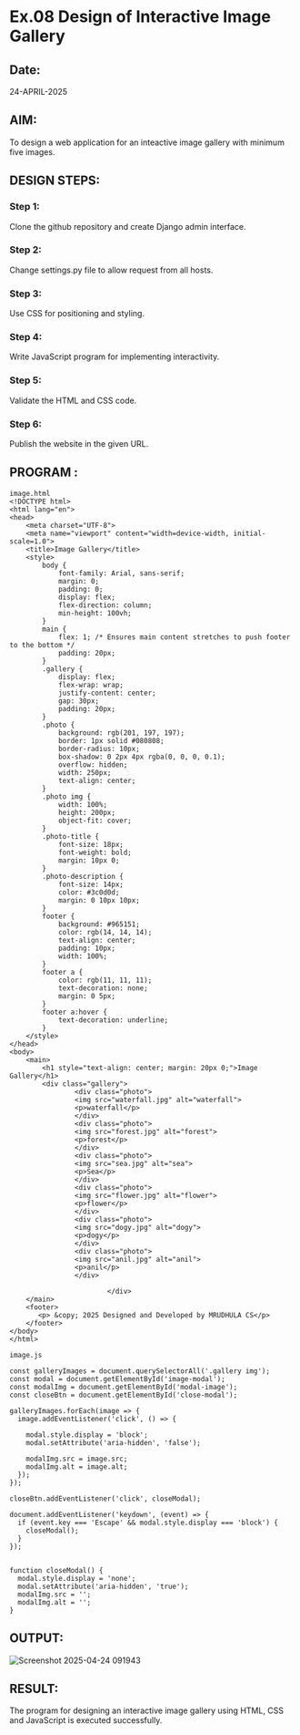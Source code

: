 # Ex.08 Design of Interactive Image Gallery
## Date:

24-APRIL-2025
## AIM:
To design a web application for an inteactive image gallery with minimum five images.

## DESIGN STEPS:

### Step 1:
Clone the github repository and create Django admin interface.

### Step 2:
Change settings.py file to allow request from all hosts.

### Step 3:
Use CSS for positioning and styling.

### Step 4:
Write JavaScript program for implementing interactivity.

### Step 5:
Validate the HTML and CSS code.

### Step 6:
Publish the website in the given URL.

## PROGRAM :

```
image.html
<!DOCTYPE html>
<html lang="en">
<head>
    <meta charset="UTF-8">
    <meta name="viewport" content="width=device-width, initial-scale=1.0">
    <title>Image Gallery</title>
    <style>
        body {
            font-family: Arial, sans-serif;
            margin: 0;
            padding: 0;
            display: flex;
            flex-direction: column;
            min-height: 100vh;
        }
        main {
            flex: 1; /* Ensures main content stretches to push footer to the bottom */
            padding: 20px;
        }
        .gallery {
            display: flex;
            flex-wrap: wrap;
            justify-content: center;
            gap: 30px;
            padding: 20px;
        }
        .photo {
            background: rgb(201, 197, 197);
            border: 1px solid #080808;
            border-radius: 10px;
            box-shadow: 0 2px 4px rgba(0, 0, 0, 0.1);
            overflow: hidden;
            width: 250px;
            text-align: center;
        }
        .photo img {
            width: 100%;
            height: 200px;
            object-fit: cover;
        }
        .photo-title {
            font-size: 18px;
            font-weight: bold;
            margin: 10px 0;
        }
        .photo-description {
            font-size: 14px;
            color: #3c0d0d;
            margin: 0 10px 10px;
        }
        footer {
            background: #965151;
            color: rgb(14, 14, 14);
            text-align: center;
            padding: 10px;
            width: 100%;
        }
        footer a {
            color: rgb(11, 11, 11);
            text-decoration: none;
            margin: 0 5px;
        }
        footer a:hover {
            text-decoration: underline;
        }
    </style>
</head>
<body>
    <main>
        <h1 style="text-align: center; margin: 20px 0;">Image Gallery</h1>
        <div class="gallery">
                <div class="photo">
                <img src="waterfall.jpg" alt="waterfall">
                <p>waterfall</p>
                </div>
                <div class="photo">
                <img src="forest.jpg" alt="forest">
                <p>forest</p>
                </div>
                <div class="photo">
                <img src="sea.jpg" alt="sea">
                <p>Sea</p>
                </div>
                <div class="photo">
                <img src="flower.jpg" alt="flower">
                <p>flower</p>
                </div>
                <div class="photo">
                <img src="dogy.jpg" alt="dogy">
                <p>dogy</p>
                </div>
                <div class="photo">
                <img src="anil.jpg" alt="anil">
                <p>anil</p>
                </div>

                        </div>
    </main>
    <footer>
       <p> &copy; 2025 Designed and Developed by MRUDHULA CS</p>
    </footer>
</body>
</html>

image.js

const galleryImages = document.querySelectorAll('.gallery img');
const modal = document.getElementById('image-modal');
const modalImg = document.getElementById('modal-image');
const closeBtn = document.getElementById('close-modal');

galleryImages.forEach(image => {
  image.addEventListener('click', () => {

    modal.style.display = 'block';
    modal.setAttribute('aria-hidden', 'false');
    
    modalImg.src = image.src;
    modalImg.alt = image.alt;
  });
});

closeBtn.addEventListener('click', closeModal);

document.addEventListener('keydown', (event) => {
  if (event.key === 'Escape' && modal.style.display === 'block') {
    closeModal();
  }
});


function closeModal() {
  modal.style.display = 'none';
  modal.setAttribute('aria-hidden', 'true');
  modalImg.src = '';
  modalImg.alt = '';
}

```

## OUTPUT:

![Screenshot 2025-04-24 091943](https://github.com/user-attachments/assets/a0d978ef-6669-4510-a735-b18bd1c2fe5d)


## RESULT:
The program for designing an interactive image gallery using HTML, CSS and JavaScript is executed successfully.
